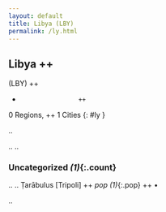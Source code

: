 ```yaml
---
layout: default
title: Libya (LBY)
permalink: /ly.html
---
```



## Libya   ++
(LBY)  ++
-                     ++
0 Regions, ++
1 Cities
{: #ly }

.. 




.. 
.. 


### Uncategorized _(1)_{:.count}


..
..
Ṭarābulus [Tripoli]  ++
 _pop (1)_{:.pop} ++
•




.. 
 
